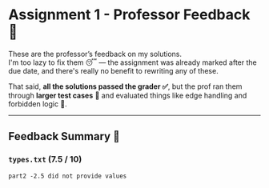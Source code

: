 # Assignment 1 - Professor Feedback 💬

These are the professor’s feedback on my solutions.  
I'm too lazy to fix them 😴 — the assignment was already marked after the due date, and there's really no benefit to rewriting any of these.

That said, **all the solutions passed the grader ✅**, but the prof ran them through **larger test cases** 🧪 and evaluated things like edge handling and forbidden logic 🚫.

---

## Feedback Summary 📄

### `types.txt` (7.5 / 10)

```text
part2 -2.5 did not provide values
```
